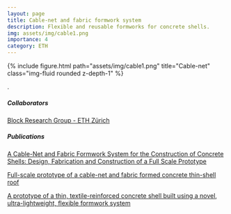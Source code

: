 ```yaml
---
layout: page
title: Cable-net and fabric formwork system
description: Flexible and reusable formworks for concrete shells.
img: assets/img/cable1.png
importance: 4
category: ETH
---
```


<div class="row">
    <div class="col-sm mt-3 mt-md-0">
        {% include figure.html path="assets/img/cable1.png" title="Cable-net" class="img-fluid rounded z-depth-1" %}
    </div>
</div>
<div class="caption">
    
</div>

.  

##### Collaborators


<a href="https://block.arch.ethz.ch/">Block Research Group - ETH Zürich  </a>  

##### Publications

<a href="https://doi.org/10.1016/j.istruc.2018.10.004">A Cable-Net and Fabric Formwork System for the Construction of Concrete Shells: Design, Fabrication and Construction of a Full Scale Prototype</a>  


<a href="https://tmsmendez.github.io/publications/">Full-scale prototype of a cable-net and fabric formed concrete thin-shell roof
</a>  

<a href="https://tmsmendez.github.io/publications/">
A prototype of a thin, textile-reinforced concrete shell built using a novel, ultra-lightweight, flexible formwork system
</a>  
